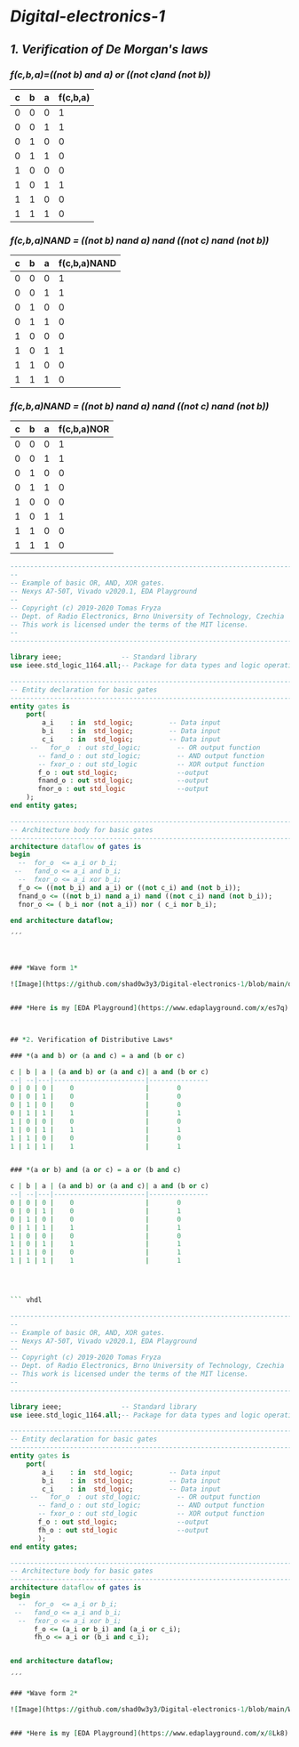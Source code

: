 # *Digital-electronics-1*

## *1. Verification of De Morgan's laws*

### *f(c,b,a)=((not b) and a) or ((not c)and (not b))*  

c | b | a | f(c,b,a)
--| --|---|---------
0 | 0 | 0 |    1
0 | 0 | 1 |    1
0 | 1 | 0 |    0
0 | 1 | 1 |    0
1 | 0 | 0 |    0
1 | 0 | 1 |    1
1 | 1 | 0 |    0
1 | 1 | 1 |    0

### *f(c,b,a)NAND = ((not b) nand a) nand ((not c) nand (not b))*

c | b | a | f(c,b,a)NAND
--| --|---|---------
0 | 0 | 0 |    1
0 | 0 | 1 |    1
0 | 1 | 0 |    0
0 | 1 | 1 |    0
1 | 0 | 0 |    0
1 | 0 | 1 |    1
1 | 1 | 0 |    0
1 | 1 | 1 |    0

### *f(c,b,a)NAND = ((not b) nand a) nand ((not c) nand (not b))*

c | b | a | f(c,b,a)NOR
--| --|---|---------
0 | 0 | 0 |    1
0 | 0 | 1 |    1
0 | 1 | 0 |    0
0 | 1 | 1 |    0
1 | 0 | 0 |    0
1 | 0 | 1 |    1
1 | 1 | 0 |    0
1 | 1 | 1 |    0


``` vhdl 
------------------------------------------------------------------------
--
-- Example of basic OR, AND, XOR gates.
-- Nexys A7-50T, Vivado v2020.1, EDA Playground
--
-- Copyright (c) 2019-2020 Tomas Fryza
-- Dept. of Radio Electronics, Brno University of Technology, Czechia
-- This work is licensed under the terms of the MIT license.
--
------------------------------------------------------------------------

library ieee;               -- Standard library
use ieee.std_logic_1164.all;-- Package for data types and logic operations

------------------------------------------------------------------------
-- Entity declaration for basic gates
------------------------------------------------------------------------
entity gates is
    port(
        a_i    : in  std_logic;         -- Data input
        b_i    : in  std_logic;         -- Data input
        c_i    : in  std_logic;         -- Data input
     --   for_o  : out std_logic;         -- OR output function
       -- fand_o : out std_logic;         -- AND output function
       -- fxor_o : out std_logic          -- XOR output function
       f_o : out std_logic;               --output
       fnand_o : out std_logic;           --output
       fnor_o : out std_logic             --output
    );
end entity gates;

------------------------------------------------------------------------
-- Architecture body for basic gates
------------------------------------------------------------------------
architecture dataflow of gates is
begin
  --  for_o  <= a_i or b_i;
 --   fand_o <= a_i and b_i;
  --  fxor_o <= a_i xor b_i;
  f_o <= ((not b_i) and a_i) or ((not c_i) and (not b_i));
  fnand_o <= ((not b_i) nand a_i) nand ((not c_i) nand (not b_i));
  fnor_o <= ( b_i nor (not a_i)) nor ( c_i nor b_i);

end architecture dataflow;

´´´



### *Wave form 1*

![Image](https://github.com/shad0w3y3/Digital-electronics-1/blob/main/digi%20electronics%201%20wave%20form.png)


### *Here is my [EDA Playground](https://www.edaplayground.com/x/es7q) for De Morgan's Laws*



## *2. Verification of Distributive Laws*

### *(a and b) or (a and c) = a and (b or c)

c | b | a | (a and b) or (a and c)| a and (b or c)
--| --|---|-----------------------|---------------
0 | 0 | 0 |    0                  |       0
0 | 0 | 1 |    0                  |       0
0 | 1 | 0 |    0                  |       0
0 | 1 | 1 |    1                  |       1
1 | 0 | 0 |    0                  |       0
1 | 0 | 1 |    1                  |       1
1 | 1 | 0 |    0                  |       0
1 | 1 | 1 |    1                  |       1


### *(a or b) and (a or c) = a or (b and c)

c | b | a | (a and b) or (a and c)| a and (b or c)
--| --|---|-----------------------|---------------
0 | 0 | 0 |    0                  |       0
0 | 0 | 1 |    0                  |       1
0 | 1 | 0 |    0                  |       0
0 | 1 | 1 |    1                  |       1
1 | 0 | 0 |    0                  |       0
1 | 0 | 1 |    1                  |       1
1 | 1 | 0 |    0                  |       1
1 | 1 | 1 |    1                  |       1




``` vhdl 

------------------------------------------------------------------------
--
-- Example of basic OR, AND, XOR gates.
-- Nexys A7-50T, Vivado v2020.1, EDA Playground
--
-- Copyright (c) 2019-2020 Tomas Fryza
-- Dept. of Radio Electronics, Brno University of Technology, Czechia
-- This work is licensed under the terms of the MIT license.
--
------------------------------------------------------------------------

library ieee;               -- Standard library
use ieee.std_logic_1164.all;-- Package for data types and logic operations

------------------------------------------------------------------------
-- Entity declaration for basic gates
------------------------------------------------------------------------
entity gates is
    port(
        a_i    : in  std_logic;         -- Data input
        b_i    : in  std_logic;         -- Data input
        c_i    : in  std_logic;         -- Data input
     --   for_o  : out std_logic;         -- OR output function
       -- fand_o : out std_logic;         -- AND output function
       -- fxor_o : out std_logic          -- XOR output function
       f_o : out std_logic;               --output
       fh_o : out std_logic               --output
       );
end entity gates;

------------------------------------------------------------------------
-- Architecture body for basic gates
------------------------------------------------------------------------
architecture dataflow of gates is
begin
  --  for_o  <= a_i or b_i;
 --   fand_o <= a_i and b_i;
  --  fxor_o <= a_i xor b_i;
      f_o <= (a_i or b_i) and (a_i or c_i);
      fh_o <= a_i or (b_i and c_i);


end architecture dataflow;

´´´

### *Wave form 2*

![Image](https://github.com/shad0w3y3/Digital-electronics-1/blob/main/Wave%20form%202.png)


### *Here is my [EDA Playground](https://www.edaplayground.com/x/8Lk8) for Distributive Laws*